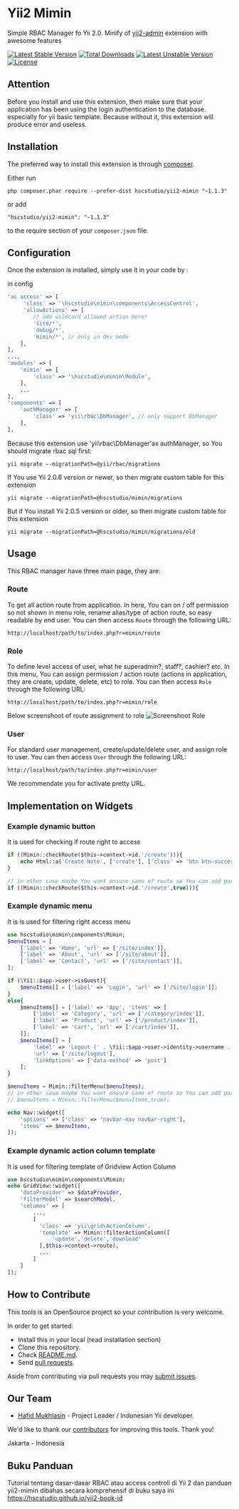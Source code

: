 Yii2 Mimin
===============
Simple RBAC Manager fo Yii 2.0. Minify of [yii2-admin](https://github.com/mdmsoft/yii2-admin) extension with awesome features

[![Latest Stable Version](https://poser.pugx.org/hscstudio/yii2-mimin/v/stable)](https://packagist.org/packages/hscstudio/yii2-mimin) [![Total Downloads](https://poser.pugx.org/hscstudio/yii2-mimin/downloads)](https://packagist.org/packages/hscstudio/yii2-mimin) [![Latest Unstable Version](https://poser.pugx.org/hscstudio/yii2-mimin/v/unstable)](https://packagist.org/packages/hscstudio/yii2-mimin) [![License](https://poser.pugx.org/hscstudio/yii2-mimin/license)](https://packagist.org/packages/hscstudio/yii2-mimin)

Attention
---------
Before you install and use this extension, then make sure that your application has been using the login authentication to the database. especially for yii basic template. Because without it, this extension will produce error and useless.

Installation
------------

The preferred way to install this extension is through [composer](http://getcomposer.org/download/).

Either run

```
php composer.phar require --prefer-dist hscstudio/yii2-mimin "~1.1.3"
```

or add

```
"hscstudio/yii2-mimin": "~1.1.3"
```

to the require section of your `composer.json` file.


Configuration
-------------

Once the extension is installed, simply use it in your code by  :

in config
```php
'as access' => [
     'class' => '\hscstudio\mimin\components\AccessControl',
	 'allowActions' => [
		// add wildcard allowed action here!
		'site/*',
		'debug/*',
		'mimin/*', // only in dev mode
	],
],
...,
'modules' => [
	'mimin' => [
		'class' => '\hscstudio\mimin\Module',
	],
	...
],
'components' => [
	'authManager' => [
		'class' => 'yii\rbac\DbManager', // only support DbManager
	],
],
```

Because this extension use 'yii\rbac\DbManager'as authManager, so You should migrate rbac sql first:

```yii migrate --migrationPath=@yii/rbac/migrations```

If You use Yii 2.0.6 version or newer, so then migrate custom table for this extension

```yii migrate --migrationPath=@hscstudio/mimin/migrations```

But if You install Yii 2.0.5 version or older, so then migrate custom table for this extension

```yii migrate --migrationPath=@hscstudio/mimin/migrations/old```

Usage
-----

This RBAC manager have three main page, they are:

### Route
To get all action route from application. In here, You can on / off permission so not shown in menu role, rename alias/type of action route, so easy readable by end user.
You can then access `Route` through the following URL:
```
http://localhost/path/to/index.php?r=mimin/route
```

### Role
To define level access of user, what he superadmin?, staff?, cashier? etc. In this menu, You can assign permission / action route (actions in application, they are create, update, delete, etc) to role.
You can then access `Role` through the following URL:
```
http://localhost/path/to/index.php?r=mimin/role
```
Below screenshoot of route assignment to role
![Screenshoot Role](screenshoot.png "Screenshoot Role")

### User
For standard user management, create/update/delete user, and assign role to user.
You can then access `User` through the following URL:
```
http://localhost/path/to/index.php?r=mimin/user
```

We recommendate you for activate pretty URL.

Implementation on Widgets
-------------------------

### Example dynamic button
It is used for checking if route right to access
```php
if ((Mimin::checkRoute($this->context->id.'/create'))){
    echo Html::a('Create Note', ['create'], ['class' => 'btn btn-success']);
}

// in other case maybe You want ensure same of route so You can add parameter strict true
if ((Mimin::checkRoute($this->context->id.'/create',true))){
```

### Example dynamic menu
It is is used for filtering right access menu
```php
use hscstudio\mimin\components\Mimin;
$menuItems = [
    ['label' => 'Home', 'url' => ['/site/index']],
    ['label' => 'About', 'url' => ['/site/about']],
    ['label' => 'Contact', 'url' => ['/site/contact']],
];

if (\Yii::$app->user->isGuest){
    $menuItems[] = ['label' => 'Login', 'url' => ['/site/login']];
}
else{
    $menuItems[] = ['label' => 'App', 'items' => [
        ['label' => 'Category', 'url' => ['/category/index']],
        ['label' => 'Product', 'url' => ['/product/index']],
        ['label' => 'Cart', 'url' => ['/cart/index']],
    ]];
    $menuItems[] = [
        'label' => 'Logout (' . \Yii::$app->user->identity->username . ')',
        'url' => ['/site/logout'],
        'linkOptions' => ['data-method' => 'post']
    ];
}

$menuItems = Mimin::filterMenu($menuItems);
// in other case maybe You want ensure same of route so You can add parameter strict true
// $menuItems = Mimin::filterMenu($menuItems,true); 

echo Nav::widget([
    'options' => ['class' => 'navbar-nav navbar-right'],
    'items' => $menuItems,
]);
```
### Example dynamic action column template
It is used for filtering template of Gridview Action Column
```php
use hscstudio\mimin\components\Mimin;
echo GridView::widget([
    'dataProvider' => $dataProvider,
    'filterModel' => $searchModel,
    'columns' => [
        ...,
        [
          'class' => 'yii\grid\ActionColumn',
          'template' => Mimin::filterActionColumn([
              'update','delete','download'
          ],$this->context->route),
          ...
        ]
    ]
]);
```

## How to Contribute

This tools is an OpenSource project so your contribution is very welcome.

In order to get started:

- Install this in your local (read installation section)
- Clone this repository.
- Check [README.md](README.md).
- Send [pull requests](https://github.com/hscstudio/yii2-mimin/pulls).

Aside from contributing via pull requests you may [submit issues](https://github.com/hscstudio/yii2-mimin/issues).

## Our Team

- [Hafid Mukhlasin](http://www.hafidmukhlasin.com) - Project Leader / Indonesian Yii developer.

We'd like to thank our [contributors](https://github.com/hscstudio/yii2-mimin/graphs/contributors) for improving
this tools. Thank you!

Jakarta - Indonesia

## Buku Panduan

Tutorial tentang dasar-dasar RBAC atau access controll di Yii 2 dan panduan yii2-mimin dibahas secara komprehensif di buku saya ini
https://hscstudio.github.io/yii2-book-id

